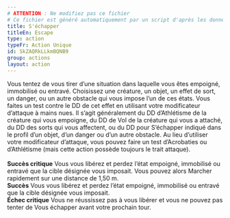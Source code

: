 ```yaml
---
# ATTENTION : Ne modifiez pas ce fichier
# Ce fichier est généré automatiquement par un script d'après les données du module Foundry VTT officiel et de sa traduction
title: S'échapper
titleEn: Escape
type: action
typeFr: Action Unique
id: SkZAQRkLLkmBQNB9
group: actions
layout: action
---
```

<p><span>Vous tentez de vous tirer d’une situation dans laquelle vous êtes empoigné, immobilisé ou entravé. Choisissez une créature, un objet, un effet de sort, un danger, ou un autre obstacle qui vous impose l’un de ces états. Vous faites un test contre le DD de cet effet en utilisant votre modificateur d’attaque à mains nues. Il s’agit généralement du DD d’Athlétisme de la créature qui vous empoigne, du DD de Vol de la créature qui vous a attaché, du DD des sorts qui vous affectent, ou du DD pour S’échapper indiqué dans le profil d’un objet, d’un danger ou d’un autre obstacle. Au lieu d’utiliser votre modificateur d’attaque, vous pouvez faire un test d’Acrobaties ou d’Athlétisme (mais cette action possède toujours le trait attaque).<br><br><strong>Succès critique</strong> Vous vous libérez et perdez l’état empoigné, immobilisé ou entravé que la cible désignée vous imposait. Vous pouvez alors Marcher rapidement sur une distance de 1,50 m.<br><strong>Succès</strong> Vous vous libérez et perdez l’état empoigné, immobilisé ou entravé que la cible désignée vous imposait.<br><strong>Échec critique</strong> Vous ne réussissez pas à vous libérer et vous ne pouvez pas tenter de Vous échapper avant votre prochain tour.&nbsp;</span></p>
